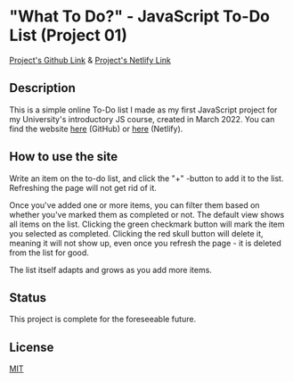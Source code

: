 # "What To Do?" - JavaScript To-Do List (Project 01)
[Project's Github Link](https://luminietos.github.io/P01/) & [Project's Netlify Link](https://admirable-bavarois-7adc9c.netlify.app/)

## Description
This is a simple online To-Do list I made as my first JavaScript project for my University's introductory JS course, created in March 2022.
You can find the website [here](https://luminietos.github.io/P01/) (GitHub) or [here](https://admirable-bavarois-7adc9c.netlify.app/) (Netlify).

## How to use the site
Write an item on the to-do list, and click the "+" -button to add it to the list. Refreshing the page will not get rid of it.

Once you've added one or more items, you can filter them based on whether you've marked them as completed or not. The default view shows all items on the list.
Clicking the green checkmark button will mark the item you selected as completed. Clicking the red skull button will delete it, meaning it will not show up, even once you refresh the page - it is deleted from the list for good. 

The list itself adapts and grows as you add more items.

## Status
This project is complete for the foreseeable future.

## License
[MIT](https://choosealicense.com/licenses/mit/)

